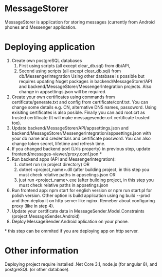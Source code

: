 # MessageStorer
MessageStorer is application for storing messages (currently from Android phones and Messenger application.

# Deploying application
1. Create own postgreSQL databases
    1. First using scripts (all except clear_db.sql) from db/API,
    1. Second using scripts (all except clear_db.sql) from db/MessengerIntegration
Using other database is possible but requires updating Nuget packages in backend/MessageStorer/API and backend/MessageStorer/MessengerIntegration projects. Also change in appsettings.json will be required.
2. Create your own certificates using commands from certificate/generate.txt and config from certificate/conf.txt. You can change some details e.g. CN, alternative DNS names, passoword. Using exisiting certificates is also posible. Finally you can add root.crt as trusted certificate (It will make messagesender.crt certificate trusted too).
3. Update backend/MessageStorer/API/appsettings.json and backend/MessageStorer/MessengerIntegration/appsettings.json with your db name and credentials and certificate password. You can also change token secret, lifetime and refresh time.
4. If you changed backend port (Urls property) in previous step, update frontend/messages-viewer/proxy.conf.json *
5. Run backend apps (API and MessengerIntegration): 
    1. dotnet run (in project directory) OR
    2. dotnet <project_name>.dll (after building project, in this step you must check relative paths in appsetings.json OR
    3. just run  <project_name>.exe (after building project, in this step you must check relative paths in appsetings.json
6. Run frontend app: npm start for english version or npm run start:pl for polish version. Other option is build application using ng build --prod and then deploy it on http server like nginx. Remeber about configuring proxy (like in step 4).
7. Update your certificate data in MessageSender.Model.Constraints (project MessageSender.Android)
8. Deploy MessageSender.Android aplication on your phone.

*<!-- --> this step can be ommited if you are deploying app on http server.<br/>

# Other information
Deploying project require installed .Net Core 3.1, node.js (for angular 8), and postgreSQL (or other database).

